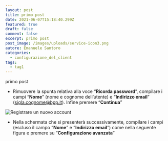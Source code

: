 ```yaml
---
layout: post
title: primo post
date: 2021-06-07T15:18:40.299Z
featured: true
draft: false
comment: false
excerpt: primo post
post_image: /images/uploads/service-icon3.png
autore: Emanuele Santoro
categories:
  - configurazione_del_client
tags:
  - tag1
---
```

primo post



* Rimuovere la spunta relativa alla voce “**Ricorda password**”, compilare i campi “**Nome**” (nome e cognome dell’utente) e “**Indirizzo email**” (sigla.cognome@bpp.it). Infine premere “**Continua**”

![Registrare un nuovo account](https://bpphelpcenter.netlify.app/images/uploads/schermata-da-2021-04-28-17-36-54.png "Registrare un nuovo account")

* Nella schermata che si presenterà successivamente, compilare i campi (escluso il campo “**Nome**” e “**Indirizzo email**”) come nella seguente figura e premere su “**Configurazione avanzata**”